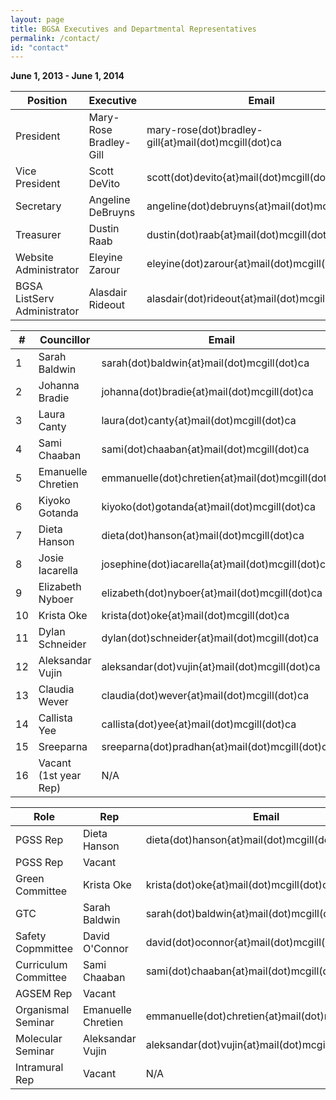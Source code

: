```yaml
---
layout: page
title: BGSA Executives and Departmental Representatives
permalink: /contact/
id: "contact"
---
```


**June 1, 2013 - June 1, 2014**

Position | Executive | Email
-----|----|----
President|Mary-Rose Bradley-Gill|mary-rose(dot)bradley-gill{at}mail(dot)mcgill(dot)ca
Vice President|Scott DeVito|scott(dot)devito{at}mail(dot)mcgill(dot)ca
Secretary|Angeline DeBruyns|angeline(dot)debruyns{at}mail(dot)mcgill(dot)ca
Treasurer  |Dustin Raab|dustin(dot)raab{at}mail(dot)mcgill(dot)ca
Website Administrator|Eleyine Zarour|eleyine(dot)zarour{at}mail(dot)mcgill(dot)ca
BGSA ListServ Administrator|Alasdair Rideout|alasdair(dot)rideout{at}mail(dot)mcgill(dot)ca



\#| Councillor | Email 
----|----|----
1|Sarah Baldwin|sarah(dot)baldwin{at}mail(dot)mcgill(dot)ca
2|Johanna Bradie|johanna(dot)bradie{at}mail(dot)mcgill(dot)ca
3|Laura Canty|laura(dot)canty{at}mail(dot)mcgill(dot)ca
4|Sami Chaaban|sami(dot)chaaban{at}mail(dot)mcgill(dot)ca
5|Emanuelle Chretien|emmanuelle(dot)chretien{at}mail(dot)mcgill(dot)ca
6|Kiyoko Gotanda|kiyoko(dot)gotanda{at}mail(dot)mcgill(dot)ca
7|Dieta Hanson|dieta(dot)hanson{at}mail(dot)mcgill(dot)ca
8|Josie Iacarella|josephine(dot)iacarella{at}mail(dot)mcgill(dot)ca
9|Elizabeth Nyboer|elizabeth(dot)nyboer{at}mail(dot)mcgill(dot)ca
10|Krista Oke|krista(dot)oke{at}mail(dot)mcgill(dot)ca
11|Dylan Schneider|dylan(dot)schneider{at}mail(dot)mcgill(dot)ca
12|Aleksandar Vujin|aleksandar(dot)vujin{at}mail(dot)mcgill(dot)ca
13|Claudia Wever|claudia(dot)wever{at}mail(dot)mcgill(dot)ca
14|Callista Yee|callista(dot)yee{at}mail(dot)mcgill(dot)ca
15|Sreeparna|sreeparna(dot)pradhan{at}mail(dot)mcgill(dot)ca
16|Vacant (1st year Rep)|N/A

Role| Rep | Email 
----|----|----
PGSS Rep|Dieta Hanson|dieta(dot)hanson{at}mail(dot)mcgill(dot)ca
PGSS Rep|Vacant|
Green Committee|Krista Oke|krista(dot)oke{at}mail(dot)mcgill(dot)ca
GTC|Sarah Baldwin|sarah(dot)baldwin{at}mail(dot)mcgill(dot)ca
Safety Copmmittee|David O'Connor|david(dot)oconnor{at}mail(dot)mcgill(dot)ca
Curriculum Committee|Sami Chaaban|sami(dot)chaaban{at}mail(dot)mcgill(dot)ca
AGSEM Rep|Vacant|
Organismal Seminar|Emanuelle Chretien|emmanuelle(dot)chretien{at}mail(dot)mcgill(dot)ca
Molecular Seminar|Aleksandar Vujin|aleksandar(dot)vujin{at}mail(dot)mcgill(dot)ca
Intramural Rep| Vacant | N/A
